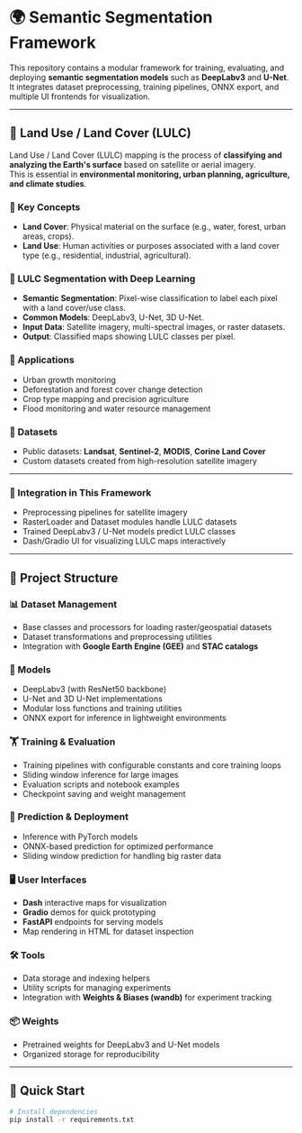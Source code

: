 
# 🌍 Semantic Segmentation Framework

This repository contains a modular framework for training, evaluating, and deploying **semantic segmentation models** such as **DeepLabv3** and **U-Net**.  
It integrates dataset preprocessing, training pipelines, ONNX export, and multiple UI frontends for visualization.

---

## 🌱 Land Use / Land Cover (LULC)

Land Use / Land Cover (LULC) mapping is the process of **classifying and analyzing the Earth's surface** based on satellite or aerial imagery.  
This is essential in **environmental monitoring, urban planning, agriculture, and climate studies**.

### 🔹 Key Concepts
- **Land Cover**: Physical material on the surface (e.g., water, forest, urban areas, crops).  
- **Land Use**: Human activities or purposes associated with a land cover type (e.g., residential, industrial, agricultural).  

### 🔹 LULC Segmentation with Deep Learning
- **Semantic Segmentation**: Pixel-wise classification to label each pixel with a land cover/use class.  
- **Common Models**: DeepLabv3, U-Net, 3D U-Net.  
- **Input Data**: Satellite imagery, multi-spectral images, or raster datasets.  
- **Output**: Classified maps showing LULC classes per pixel.  

### 🔹 Applications
- Urban growth monitoring  
- Deforestation and forest cover change detection  
- Crop type mapping and precision agriculture  
- Flood monitoring and water resource management  

### 🔹 Datasets
- Public datasets: **Landsat**, **Sentinel-2**, **MODIS**, **Corine Land Cover**  
- Custom datasets created from high-resolution satellite imagery  

---

### 🔹 Integration in This Framework
- Preprocessing pipelines for satellite imagery  
- RasterLoader and Dataset modules handle LULC datasets  
- Trained DeepLabv3 / U-Net models predict LULC classes  
- Dash/Gradio UI for visualizing LULC maps interactively

---

## 📂 Project Structure

### 📊 Dataset Management
- Base classes and processors for loading raster/geospatial datasets  
- Dataset transformations and preprocessing utilities  
- Integration with **Google Earth Engine (GEE)** and **STAC catalogs**  

### 🧠 Models
- DeepLabv3 (with ResNet50 backbone)  
- U-Net and 3D U-Net implementations  
- Modular loss functions and training utilities  
- ONNX export for inference in lightweight environments  

### 🏋️ Training & Evaluation
- Training pipelines with configurable constants and core training loops  
- Sliding window inference for large images  
- Evaluation scripts and notebook examples  
- Checkpoint saving and weight management  

### 🔮 Prediction & Deployment
- Inference with PyTorch models  
- ONNX-based prediction for optimized performance  
- Sliding window prediction for handling big raster data  

### 🖥️ User Interfaces
- **Dash** interactive maps for visualization  
- **Gradio** demos for quick prototyping  
- **FastAPI** endpoints for serving models  
- Map rendering in HTML for dataset inspection  

### 🛠️ Tools
- Data storage and indexing helpers  
- Utility scripts for managing experiments  
- Integration with **Weights & Biases (wandb)** for experiment tracking  

### 📦 Weights
- Pretrained weights for DeepLabv3 and U-Net models  
- Organized storage for reproducibility  

---

## 🚀 Quick Start

```bash
# Install dependencies
pip install -r requirements.txt
